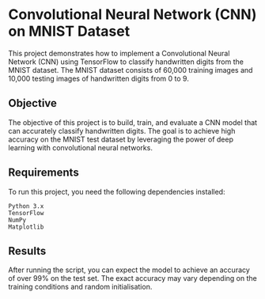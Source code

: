 # Convolutional Neural Network (CNN) on MNIST Dataset

This project demonstrates how to implement a Convolutional Neural Network (CNN) using TensorFlow to classify handwritten digits from the MNIST dataset. 
The MNIST dataset consists of 60,000 training images and 10,000 testing images of handwritten digits from 0 to 9.

## Objective

The objective of this project is to build, train, and evaluate a CNN model that can accurately classify handwritten digits. 
The goal is to achieve high accuracy on the MNIST test dataset by leveraging the power of deep learning with convolutional neural networks.

## Requirements

To run this project, you need the following dependencies installed:

    Python 3.x
    TensorFlow
    NumPy
    Matplotlib

## Results

After running the script, you can expect the model to achieve an accuracy of over 99% on the test set. 
The exact accuracy may vary depending on the training conditions and random initialisation.